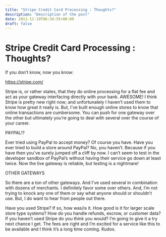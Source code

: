 ```yaml
---
title: "Stripe Credit Card Processing : Thoughts?"
description: "Description of the post"
date: 2011-11-19T06:34:55+00:00
draft: false
---
```


# Stripe Credit Card Processing : Thoughts?

If you don’t know, now you know:

https://stripe.com/

Stripe is, or rather states, that they do online processing for a flat fee and act as your gateway interfacing directly with your bank. AWESOME! I think Stripe is pretty new right now; and unfortunately I haven’t used them to know how great it really is. But, I’ve built enough online stores to know that online transactions are cumbersome. You can push for one gateway over the other but ultimately you’re going to deal with several over the course of your career.

PAYPAL!?

Ever tried using PayPal to accept money? Of course you have. Have you ever tried to build a store around PayPal? No, you haven’t. Because if you have then you’ve surely jumped off a cliff by now. I can’t seem to test in the developer sandbox of PayPal’s without having their service go down at least twice. Now the live gateway is reliable, but testing is a nightmare!

OTHER GATEWAYS

So there are a ton of other gateways. And I’ve used several in combination with dozens of merchants. I definitely favor some over others. And, I’m not trying to knock any one of them or say what anyone should or shouldn’t use. But, I do want to hear from people out there.

Have you used Stripe? If so, how was/is it. How good is it for larger scale store type systems? How do you handle refunds, escrow, or customer data? If you haven’t used Stripe do you think you would? I’m going to give it a try next chance I get. The fees are right and I’m excited for a service like this to be available and I think it’s a long time coming. Kudos.